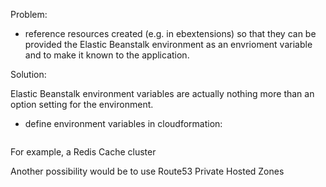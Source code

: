 

Problem:

 - reference resources created (e.g. in ebextensions) so that they can be provided the Elastic Beanstalk environment as an envrioment variable and to make it known to the application.


Solution:

Elastic Beanstalk environment variables are actually nothing more than an option setting for the environment.

 - define environment variables in cloudformation:
 
 ```
 ```
 
 For example, a Redis Cache cluster
 
 
 Another possibility would be to use Route53 Private Hosted Zones

